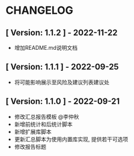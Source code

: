 # CHANGELOG

## [ Version: 1.1.2 ] - 2022-11-22

- 增加README.md说明文档

## [ Version: 1.1.1 ] - 2022-09-25

- 将可能影响展示至风险及建议列表建议处

## [ Version: 1.1.0 ] - 2022-09-21

- 修改汇总报告模板 @李仲秋
- 新增前统计和后统计脚本
- 新增扩展库脚本
- 更新汇总脚本为使用内置库实现, 提供若干可选项
- 修改报告标题

